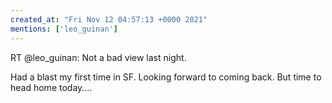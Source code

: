 ```yaml
---
created_at: "Fri Nov 12 04:57:13 +0000 2021"
mentions: ['leo_guinan']
---
```


RT @leo_guinan: Not a bad view last night. 

Had a blast my first time in SF. Looking forward to coming back. But time to head home today.…